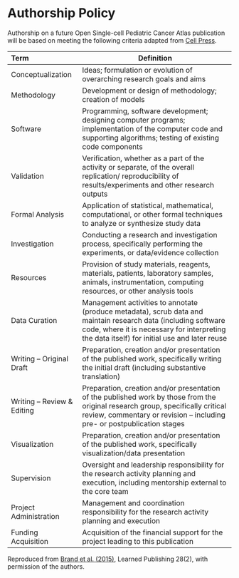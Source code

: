 # Authorship Policy

Authorship on a future Open Single-cell Pediatric Cancer Atlas publication will be based on meeting the following criteria adapted from [Cell Press](https://www.cell.com/pb/assets/raw/shared/guidelines/CRediT-taxonomy.pdf).

| Term | Definition | 
|:-----|------------|
| Conceptualization | Ideas; formulation or evolution of overarching research goals and aims | 
| Methodology | Development or design of methodology; creation of models  | 
| Software | Programming, software development; designing computer programs; implementation of the computer code and supporting algorithms; testing of existing code components | 
| Validation | Verification, whether as a part of the activity or separate, of the overall replication/ reproducibility of results/experiments and other research outputs | 
| Formal Analysis | Application of statistical, mathematical, computational, or other formal techniques to analyze or synthesize study data | 
| Investigation | Conducting a research and investigation process, specifically performing the experiments, or data/evidence collection | 
| Resources | Provision of study materials, reagents, materials, patients, laboratory samples, animals, instrumentation, computing resources, or other analysis tools | 
| Data Curation | Management activities to annotate (produce metadata), scrub data and maintain research data (including software code, where it is necessary for interpreting the data itself) for initial use and later reuse | 
| Writing – Original Draft  | Preparation, creation and/or presentation of the published work, specifically writing the initial draft (including substantive translation) | 
| Writing – Review & Editing  | Preparation, creation and/or presentation of the published work by those from the original research group, specifically critical review, commentary or revision – including pre- or postpublication stages | 
| Visualization | Preparation, creation and/or presentation of the published work, specifically visualization/data presentation | 
| Supervision | Oversight and leadership responsibility for the research activity planning and execution, including mentorship external to the core team | 
| Project Administration | Management and coordination responsibility for the research activity planning and execution | 
| Funding Acquisition | Acquisition of the financial support for the project leading to this publication | 

Reproduced from [Brand et al. (2015)](http://informatics.mit.edu/publications/beyond-authorship-attribution-contribution-collaboration-and-credit), Learned Publishing 28(2), with permission of the authors.
